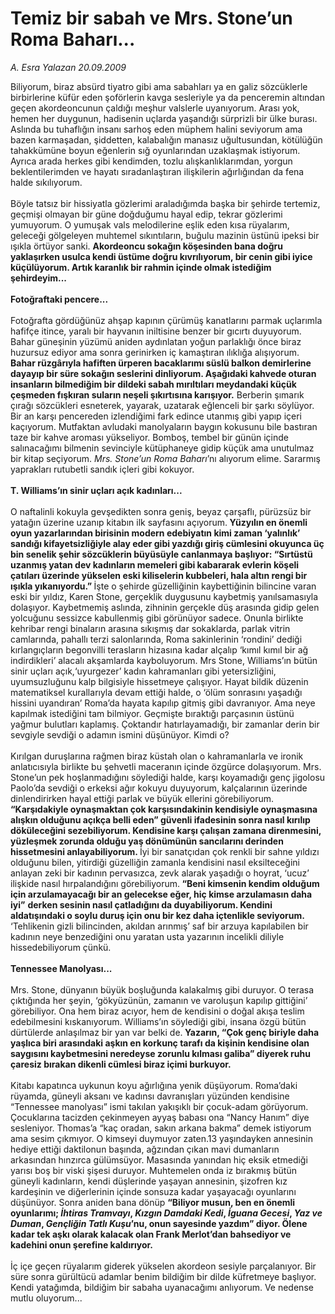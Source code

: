 # Temiz bir sabah ve Mrs. Stone’un Roma Baharı...

*A. Esra Yalazan 20.09.2009*

<div class="taraf_structure_2col_1zq">
<div class="margen_n">



 <p>Biliyorum, biraz absürd tiyatro gibi ama sabahları ya en galiz sözcüklerle birbirlerine küfür eden şoförlerin kavga sesleriyle ya da penceremin altından geçen akordeoncunun çaldığı meşhur valslerle uyanıyorum. Arası yok, hemen her duygunun, hadisenin uçlarda yaşandığı sürprizli bir ülke burası. Aslında bu tuhaflığın insanı sarhoş eden müphem halini seviyorum ama bazen karmaşadan, şiddetten, kalabalığın manasız uğultusundan, kötülüğün tahakkümüne boyun eğenlerin sığ oyunlarından uzaklaşmak istiyorum. Ayrıca arada herkes gibi kendimden, tozlu alışkanlıklarımdan, yorgun beklentilerimden ve hayatı sıradanlaştıran ilişkilerin ağırlığından da fena halde sıkılıyorum. <br/><br/>Böyle tatsız bir hissiyatla gözlerimi araladığımda başka bir şehirde tertemiz, geçmişi olmayan bir güne doğduğumu hayal edip, tekrar gözlerimi yumuyorum. O yumuşak vals melodilerine eşlik eden kısa rüyalarım, geleceği gölgeleyen muhtemel sıkıntıların, buğulu mazinin üstünü ipeksi bir ışıkla örtüyor sanki. <b>Akordeoncu sokağın köşesinden bana doğru yaklaşırken usulca kendi üstüme doğru kıvrılıyorum, bir cenin gibi iyice küçülüyorum. Artık karanlık bir rahmin içinde olmak istediğim şehirdeyim...</b><b> <br/><br/>Fotoğraftaki pencere...</b> <br/><br/>Fotoğrafta gördüğünüz ahşap kapının çürümüş kanatlarını parmak uçlarımla hafifçe itince, yaralı bir hayvanın iniltisine benzer bir gıcırtı duyuyorum. Bahar güneşinin yüzümü aniden aydınlatan yoğun parlaklığı önce biraz huzursuz ediyor ama sonra gerinirken iç kamaştıran ılıklığa alışıyorum. <b>Bahar rüzgârıyla hafiften ürperen bacaklarımı süslü balkon demirlerine dayayıp bir süre sokağın seslerini dinliyorum. Aşağıdaki kahvede oturan insanların bilmediğim bir dildeki sabah mırıltıları meydandaki küçük çeşmeden fışkıran suların neşeli şıkırtısına karışıyor.</b> Berberin şımarık çırağı sözcükleri esneterek, yayarak, uzatarak eğlenceli bir şarkı söylüyor. Bir an karşı pencereden izlendiğimi fark edince utanmış gibi yapıp içeri kaçıyorum. Mutfaktan avludaki manolyaların baygın kokusunu bile bastıran taze bir kahve aroması yükseliyor. Bomboş, tembel bir günün içinde salınacağımı bilmenin sevinciyle kütüphaneye gidip küçük ama unutulmaz bir kitap seçiyorum. <i>Mrs. Stone’un Roma Baharı</i>’nı alıyorum elime. Sararmış yaprakları rutubetli sandık içleri gibi kokuyor. <b><br/><br/>T. Williams’ın sinir uçları açık kadınları...</b> <br/><br/>O naftalinli kokuyla gevşedikten sonra geniş, beyaz çarşaflı, pürüzsüz bir yatağın üzerine uzanıp kitabın ilk sayfasını açıyorum.<b> Yüzyılın en önemli oyun yazarlarından birisinin modern edebiyatın kimi zaman ‘yalınlık’ sandığı kifayetsizliğiyle alay eder gibi yazdığı giriş cümlesini okuyunca üç bin senelik şehir sözcüklerin büyüsüyle canlanmaya başlıyor: “Sırtüstü uzanmış yatan dev kadınların memeleri gibi kabararak evlerin köşeli çatıları üzerinde yükselen eski kiliselerin kubbeleri, hala altın rengi bir ışıkla yıkanıyordu.” </b>İşte o şehirde güzelliğinin kaybettiğinin bilincine varan eski bir yıldız, Karen Stone, gerçeklik duygusunu kaybetmiş yanılsamasıyla dolaşıyor. Kaybetmemiş aslında, zihninin gerçekle düş arasında gidip gelen yolcuğunu sessizce kabullenmiş gibi görünüyor sadece. Onunla birlikte kehribar rengi binaların arasına sıkışmış dar sokaklarda, parlak vitrin camlarında, pahallı terzi salonlarında, Roma sakinlerinin ‘rondini’ dediği kırlangıçların begonvilli terasların hizasına kadar alçalıp ‘kımıl kımıl bir ağ indirdikleri’ alacalı akşamlarda kayboluyorum. Mrs Stone, Williams’ın bütün sinir uçları açık,‘uyurgezer’ kadın kahramanları gibi yetersizliğini, uyumsuzluğunu kalp bilgisiyle hissetmeye çalışıyor. Hayat bildik düzenin matematiksel kurallarıyla devam ettiği halde, o ‘ölüm sonrasını yaşadığı hissini uyandıran’ Roma’da hayata kapılıp gitmiş gibi davranıyor. Ama neye kapılmak istediğini tam bilmiyor. Geçmişte bıraktığı parçasının üstünü yağmur bulutları kaplamış. Çoktandır hatırlayamadığı, bir zamanlar derin bir sevgiyle sevdiği o adamın ismini düşünüyor. Kimdi o? <br/><br/>Kırılgan duruşlarına rağmen biraz küstah olan o kahramanlarla ve ironik anlatıcısıyla birlikte bu şehvetli maceranın içinde özgürce dolaşıyorum. Mrs. Stone’un pek hoşlanmadığını söylediği halde, karşı koyamadığı genç jigolosu Paolo’da sevdiği o erkeksi ağır kokuyu duyuyorum, kalçalarının üzerinde dinlendirirken hayal ettiği parlak ve büyük ellerini görebiliyorum. <b>“Karşıdakiyle oynaşmaktan çok karşısındakinin kendisiyle oynaşmasına alışkın olduğunu açıkça belli eden” güvenli ifadesinin sonra nasıl kırılıp döküleceğini sezebiliyorum. Kendisine karşı çalışan zamana direnmesini, yüzleşmek zorunda olduğu yaş dönümünün sancılarını derinden hissetmesini anlayabiliyorum. </b>İyi bir sanatçıdan çok renkli bir sahne yıldızı olduğunu bilen, yitirdiği güzelliğin zamanla kendisini nasıl eksilteceğini anlayan zeki bir kadının pervasızca, zevk alarak yaşadığı o hoyrat, ‘ucuz’ ilişkide nasıl hırpalandığını görebiliyorum.<b> “Beni kimsenin kendim olduğum için arzulamayacağı bir an gelecekse eğer, hiç kimse arzulamasın daha iyi”</b> <b>derken sesinin nasıl çatladığını da duyabiliyorum. Kendini aldatışındaki o soylu duruş için onu bir kez daha içtenlikle seviyorum.</b> ‘Tehlikenin gizli bilincinden, akıldan arınmış’ saf bir arzuya kapılabilen bir kadının neye benzediğini onu yaratan usta yazarının incelikli diliyle hissedebiliyorum çünkü. <b><br/><br/>Tennessee Manolyası...</b> <br/><br/>Mrs. Stone, dünyanın büyük boşluğunda kalakalmış gibi duruyor. O terasa çıktığında her şeyin, ‘gökyüzünün, zamanın ve varoluşun kapılıp gittiğini’ görebiliyor. Ona hem biraz acıyor, hem de kendisini o doğal akışa teslim edebilmesini kıskanıyorum. Williams’ın söylediği gibi, insana özgü bütün dürtülerde anlaşılmaz bir yan var belki de.<b> Yazarın, “Çok genç biriyle daha yaşlıca biri arasındaki aşkın en korkunç tarafı da kişinin kendisine olan saygısını kaybetmesini neredeyse zorunlu kılması galiba” diyerek ruhu çaresiz bırakan dikenli cümlesi biraz içimi burkuyor. </b><br/><br/>Kitabı kapatınca uykunun koyu ağırlığına yenik düşüyorum. Roma’daki rüyamda, güneyli aksanı ve kadınsı davranışları yüzünden kendisine “Tennessee manolyası” ismi takılan yakışıklı bir çocuk-adam görüyorum. Çocuklarına tacizden çekinmeyen ayyaş babası ona “Nancy Hanım” diye sesleniyor. Thomas’a “kaç oradan, sakın arkana bakma” demek istiyorum ama sesim çıkmıyor. O kimseyi duymuyor zaten.13 yaşındayken annesinin hediye ettiği daktilonun başında, ağzından çıkan mavi dumanların arkasından hınzırca gülümsüyor. Masasında yanından hiç eksik etmediği yarısı boş bir viski şişesi duruyor. Muhtemelen onda iz bırakmış bütün güneyli kadınların, kendi düşlerinde yaşayan annesinin, şizofren kız kardeşinin ve diğerlerinin içinde sonsuza kadar yaşayacağı oyunlarını düşünüyor. Sonra aniden bana dönüp <b>“Biliyor musun, ben en önemli oyunlarımı; <i>İhtiras Tramvayı</i>, <i>Kızgın Damdaki Kedi</i>, <i>İguana Gecesi</i>, <i>Yaz ve Duman</i>, <i>Gençliğin Tatlı Kuşu</i>’nu, onun sayesinde yazdım” diyor. Ölene kadar tek aşkı olarak kalacak olan Frank Merlot’dan bahsediyor ve kadehini onun şerefine kaldırıyor. </b><br/><br/>İç içe geçen rüyalarım giderek yükselen akordeon sesiyle parçalanıyor. Bir süre sonra gürültücü adamlar benim bildiğim bir dilde küfretmeye başlıyor. Kendi yatağımda, bildiğim bir sabaha uyanacağımı anlıyorum. Ve nedense mutlu oluyorum...</p>
<br/>
<br/>
<br/>



<br/>


<div id="taraf_not">
</div>

</div>


</div>

